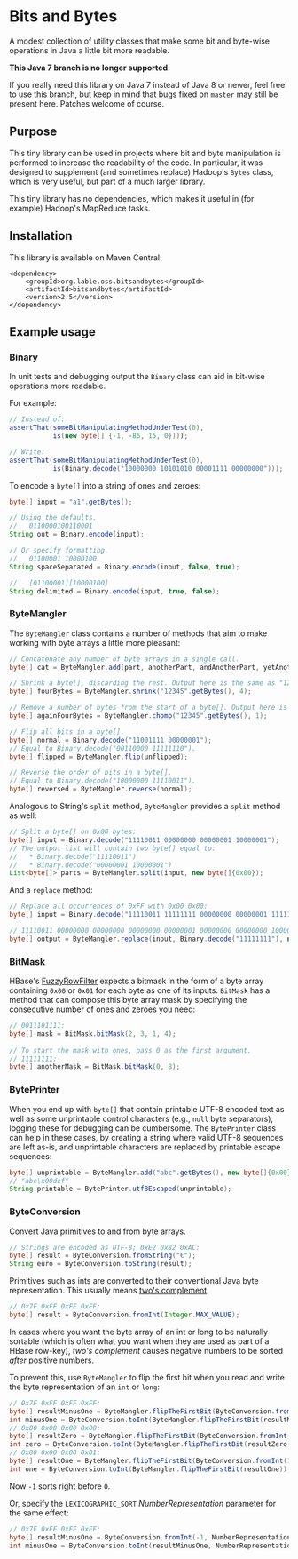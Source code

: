 Bits and Bytes
==============

A modest collection of utility classes that make some bit and byte-wise
operations in Java a little bit more readable.

**This Java 7 branch is no longer supported.**

If you really need this library on Java 7 instead of Java 8 or newer, feel free to use this branch,
but keep in mind that bugs fixed on `master` may still be present here. Patches welcome of course.

## Purpose

This tiny library can be used in projects where bit and byte manipulation is
performed to increase the readability of the code. In particular, it was
designed to supplement (and sometimes replace) Hadoop's `Bytes` class, which is
very useful, but part of a much larger library.

This tiny library has no dependencies, which makes it useful in (for example)
Hadoop's MapReduce tasks.

## Installation

This library is available on Maven Central:

```
<dependency>
    <groupId>org.lable.oss.bitsandbytes</groupId>
    <artifactId>bitsandbytes</artifactId>
    <version>2.5</version>
</dependency>
```

## Example usage

### Binary

In unit tests and debugging output the `Binary` class can aid in bit-wise operations more readable.

For example:

```java
// Instead of:
assertThat(someBitManipulatingMethodUnderTest(0),
           is(new byte[] {-1, -86, 15, 0})));

// Write:
assertThat(someBitManipulatingMethodUnderTest(0),
           is(Binary.decode("10000000 10101010 00001111 00000000")));
```

To encode a `byte[]` into a string of ones and zeroes:

```java
byte[] input = "a1".getBytes();

// Using the defaults.
//   0110000100110001
String out = Binary.encode(input);

// Or specify formatting.
//   01100001 10000100
String spaceSeparated = Binary.encode(input, false, true);

//   [01100001][10000100]
String delimited = Binary.encode(input, true, false);
```

### ByteMangler

The `ByteMangler` class contains a number of methods that aim to make working
with byte arrays a little more pleasant:

```java
// Concatenate any number of byte arrays in a single call.
byte[] cat = ByteMangler.add(part, anotherPart, andAnotherPart, yetAnotherPart);

// Shrink a byte[], discarding the rest. Output here is the same as "1234".getBytes().
byte[] fourBytes = ByteMangler.shrink("12345".getBytes(), 4);

// Remove a number of bytes from the start of a byte[]. Output here is the same as "2345".getBytes().
byte[] againFourBytes = ByteMangler.chomp("12345".getBytes(), 1);

// Flip all bits in a byte[].
byte[] normal = Binary.decode("11001111 00000001");
// Equal to Binary.decode("00110000 11111110").
byte[] flipped = ByteMangler.flip(unflipped);

// Reverse the order of bits in a byte[].
// Equal to Binary.decode("10000000 11110011").
byte[] reversed = ByteMangler.reverse(normal);
```

Analogous to String's `split` method, `ByteMangler` provides a `split` method as well:

```java
// Split a byte[] on 0x00 bytes:
byte[] input = Binary.decode("11110011 00000000 00000001 10000001");
// The output list will contain two byte[] equal to:
//   * Binary.decode("11110011")
//   * Binary.decode("00000001 10000001")
List<byte[]> parts = ByteMangler.split(input, new byte[]{0x00});
```

And a `replace` method:

```java
// Replace all occurrences of 0xFF with 0x00 0x00:
byte[] input = Binary.decode("11110011 11111111 00000000 00000001 11111111 10000001");

// 11110011 00000000 00000000 00000000 00000001 00000000 00000000 10000001.
byte[] output = ByteMangler.replace(input, Binary.decode("11111111"), new byte[]{0, 0});


```

### BitMask

HBase's
[FuzzyRowFilter](https://hbase.apache.org/apidocs/org/apache/hadoop/hbase/filter/FuzzyRowFilter.html)
expects a bitmask in the form of a byte array containing `0x00` or `0x01` for
each byte as one of its inputs. `BitMask` has a method that can compose this
byte array mask by specifying the consecutive number of ones and zeroes you
need:
 
```java
// 0011101111:
byte[] mask = BitMask.bitMask(2, 3, 1, 4);
 
// To start the mask with ones, pass 0 as the first argument.
// 11111111:
byte[] anotherMask = BitMask.bitMask(0, 8);
```

### BytePrinter

When you end up with `byte[]` that contain printable UTF-8 encoded text as well as 
some unprintable control characters (e.g., `null` byte separators), logging these
for debugging can be cumbersome. The `BytePrinter` class can help in these cases, 
by creating a string where valid UTF-8 sequences are left as-is, and unprintable
characters are replaced by printable escape sequences:
 
```java
byte[] unprintable = ByteMangler.add("abc".getBytes(), new byte[]{0x00}, "def".getBytes());
// "abc\x00def"
String printable = BytePrinter.utf8Escaped(unprintable);
```

### ByteConversion

Convert Java primitives to and from byte arrays.

```java
// Strings are encoded as UTF-8; 0xE2 0x82 0xAC:
byte[] result = ByteConversion.fromString("€");
String euro = ByteConversion.toString(result);
```

Primitives such as ints are converted to their conventional Java byte
representation. This usually means [two's
complement](https://en.wikipedia.org/wiki/Two's_complement).

```java
// 0x7F 0xFF 0xFF 0xFF:
byte[] result = ByteConversion.fromInt(Integer.MAX_VALUE);
```

In cases where you want the byte array of an int or long to be naturally
sortable (which is often what you want when they are used as part of a HBase
row-key), *two's complement* causes negative numbers to be sorted *after*
positive numbers.

To prevent this, use `ByteMangler` to flip the first bit when you read and 
write the byte representation of an `int` or `long`:

```java
// 0x7F 0xFF 0xFF 0xFF:
byte[] resultMinusOne = ByteMangler.flipTheFirstBit(ByteConversion.fromInt(-1));
int minusOne = ByteConversion.toInt(ByteMangler.flipTheFirstBit(resultMinusOne));
// 0x80 0x00 0x00 0x00:
byte[] resultZero = ByteMangler.flipTheFirstBit(ByteConversion.fromInt(0));
int zero = ByteConversion.toInt(ByteMangler.flipTheFirstBit(resultZero));
// 0x80 0x00 0x00 0x01:
byte[] resultOne = ByteMangler.flipTheFirstBit(ByteConversion.fromInt(1));
int one = ByteConversion.toInt(ByteMangler.flipTheFirstBit(resultOne));
```

Now `-1` sorts right before `0`.

Or, specify the `LEXICOGRAPHIC_SORT` *NumberRepresentation* parameter for the same effect:

```java
// 0x7F 0xFF 0xFF 0xFF:
byte[] resultMinusOne = ByteConversion.fromInt(-1, NumberRepresentation.LEXICOGRAPHIC_SORT);
int minusOne = ByteConversion.toInt(resultMinusOne, NumberRepresentation.LEXICOGRAPHIC_SORT);
```
